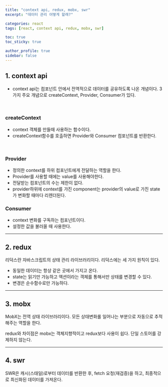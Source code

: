 ```yaml
---
title: "context api, redux, mobx, swr"
excerpt: "데이터 관리 어떻게 할래?"

categories: react
tags: [react, context api, redux, mobx, swr]

toc: true
toc_sticky: true

author_profile: true
sidebar: false
---
```


## 1. context api

- context api는 컴포넌트 안에서 전역적으로 데이터를 공유하도록 나온 개념이다.
  3가지 주요 개념으로 createContext, Provider, Consumer가 있다.

<br>

### createContext

- context 객체를 만들때 사용하는 함수이다.
- createContext함수를 호출하면 Provider와 Consumer 컴포넌트를 반환한다.

<br>

### Provider

- 정의한 context를 하위 컴포넌트에게 전달하는 역할을 한다.
- Provider를 사용할 때에는 value를 사용해야한다.
- 전달받는 컴포넌트의 수는 제한이 없다.
- provider하위에 context를 가진 component는 provider의 value로 가진 state가 변화할 때마다 리렌더된다.

### Consumer

- context 변화를 구독하는 컴포넌트이다.
- 설정한 값을 불러올 때 사용한다.

---

## 2. redux

리덕스란 자바스크립트의 상태 관리 라이브러리이다. 리덕스에는 세 가지 원칙이 있다.

- 동일한 데이터는 항상 같은 곳에서 가지고 온다.
- state는 읽기만 가능하고 액션이라는 객체를 통해서만 상태를 변경할 수 있다.
- 변경은 순수함수로만 가능하다.

---

## 3. mobx

MobX는 전역 상태 라이브러리이다. 모든 상태변화롤 일어나는 부분으로 자동으로 추적해주는 역할을 한다.

redux와 차이점은 mobx는 객체지향적이고 redux보다 사용이 쉽다. 단일 스토어를 강제하지 않는다.

---

## 4. swr

SWR은 캐시(스태일)로부터 데이터를 반환한 후, fetch 요청(재검증)을 하고, 최종적으로 최신화된 데이터를 가져온다.
